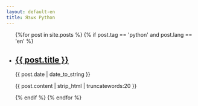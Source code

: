 ```yaml
---
layout: default-en
title: Язык Python
---
```


<ul>
{%for post in site.posts %}
    {% if post.tag == 'python' and post.lang == 'en' %}
        <li>
            <h2><a href="{{ post.url | prepend: site.baseurl | replace: '//', '/' }}">{{ post.title }}</a></h2>
            <time datetime="{{ post.date | date_to_xmlschema }}">{{ post.date | date_to_string }}</time>
            <p>{{ post.content | strip_html | truncatewords:20 }}</p>
        </li>
    {% endif %}
{% endfor %}
</ul>
